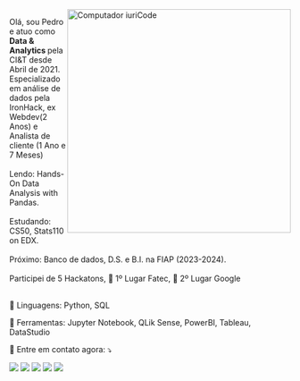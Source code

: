 <img src="https://raw.githubusercontent.com/MicaelliMedeiros/micaellimedeiros/master/image/computer-illustration.png" min-width="400px" max-width="400px" width="400px" align="right" alt="Computador iuriCode">

<p align="left"> 
  Olá, sou Pedro e atuo como <strong>Data & Analytics </strong> pela CI&T desde Abril de 2021.<br>
  Especializado em análise de dados pela IronHack, ex Webdev(2 Anos) e Analista de cliente (1 Ano e 7 Meses)<br><br>
  Lendo: Hands-On Data Analysis with Pandas.<br><br>
  Estudando: CS50, Stats110 on EDX.<br><br>
  Próximo: Banco de dados, D.S. e B.I. na FIAP (2023-2024).<br><br>
  Participei de 5 Hackatons, 🥇 1º Lugar Fatec, 🥈 2º Lugar Google
  <br><br>
</p>

<p align="left">
  🦄  Linguagens: Python, SQL
</p>

<p align="left">
  💼  Ferramentas: Jupyter Notebook, QLik Sense, PowerBI, Tableau, DataStudio
</p>

<p align="left">
  💌  Entre em contato agora: ⤵️
</p>

<p align="left">
  <a href="mailto:pepauulofelix@gmail.com?subject=Olá%20?" alt="Gmail">
  <img src="https://img.shields.io/badge/-Gmail-FF0000?style=flat-square&labelColor=FF0000&logo=gmail&logoColor=white&link=LINK-DO-SEU-EMAIL" /></a>

  <a href="https://www.linkedin.com/in/pedro-paulo-felix/" alt="Linkedin">
  <img src="https://img.shields.io/badge/-Linkedin-0e76a8?style=flat-square&logo=Linkedin&logoColor=white&link=LINK-DO-SEU-LINKEDIN" /></a>

  <a href="https://api.whatsapp.com/send?phone=5517981957722&text=Ol%C3%A1" alt="WhatsApp">
  <img src="https://img.shields.io/badge/-WhatsApp-25d366?style=flat-square&labelColor=25d366&logo=whatsapp&logoColor=white&link=API-DO-SEU-WHATSAPP"/></a>

  <a href="https://www.facebook.com/pedroliveirafelix/" alt="Facebook">
  <img src="https://img.shields.io/badge/-Facebook-3b5998?style=flat-square&labelColor=3b5998&logo=facebook&logoColor=white&link=LINK-DO-SEU-FACEBOOK"/></a>

  <a href="https://www.instagram.com/xpedrofelix/" alt="Instagram">
  <img src="https://img.shields.io/badge/-Instagram-DF0174?style=flat-square&labelColor=DF0174&logo=instagram&logoColor=white&link=LINK-DO-SEU-INSTAGRAM"/></a>
</p>  
